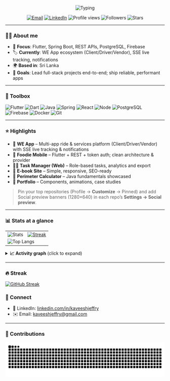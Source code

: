 <!-- Advanced Profile README for KaveeshJeffry -->

<!-- HERO --------------------------------------------------------------->
<p align="center">
  <img src="https://readme-typing-svg.demolab.com?font=Inter&weight=800&size=30&pause=1200&center=true&vCenter=true&width=980&lines=Hi%2C+I'm+Kaveesh+Jeffry+Vershan+%F0%9F%91%8B;Flutter+%2B+Spring+Boot+Developer;I+build+scalable+web+%26+mobile+apps" alt="Typing" />
</p>

<p align="center">
  <a href="mailto:kaveeshgg@gmail.com"><img alt="Email" src="https://img.shields.io/badge/Email-kaveeshjeffry%40gmail.com-6C5CE7?style=for-the-badge&logo=gmail&logoColor=white"></a>
  <a href="https://www.linkedin.com/in/kaveeshjeffry" target="_blank"><img alt="LinkedIn" src="https://img.shields.io/badge/LinkedIn-KaveeshJeffry-0A66C2?style=for-the-badge&logo=linkedin&logoColor=white"></a>
  <img alt="Profile views" src="https://komarev.com/ghpvc/?username=KaveeshJeffry&style=for-the-badge&color=6C5CE7"/>
  <img alt="Followers" src="https://img.shields.io/github/followers/KaveeshJeffry?style=for-the-badge&color=6C5CE7"/>
  <img alt="Stars" src="https://img.shields.io/github/stars/KaveeshJeffry?style=for-the-badge&color=6C5CE7"/>
</p>

---

### 👨‍💻 About me
- 🧭 **Focus**: Flutter, Spring Boot, REST APIs, PostgreSQL, Firebase  
- 🏷️ **Currently**: WE App ecosystem (Client/Driver/Vendor), SSE live tracking, notifications  
- 🌍 **Based in**: Sri Lanka  
- 🎯 **Goals**: Lead full-stack projects end-to-end; ship reliable, performant apps  

---

### 🧰 Toolbox
<p>
  <img src="https://cdn.jsdelivr.net/gh/devicons/devicon/icons/flutter/flutter-original.svg" height="36" alt="Flutter"/>
  <img src="https://cdn.jsdelivr.net/gh/devicons/devicon/icons/dart/dart-original.svg" height="36" alt="Dart"/>
  <img src="https://cdn.jsdelivr.net/gh/devicons/devicon/icons/java/java-original.svg" height="36" alt="Java"/>
  <img src="https://cdn.jsdelivr.net/gh/devicons/devicon/icons/spring/spring-original.svg" height="36" alt="Spring"/>
  <img src="https://cdn.jsdelivr.net/gh/devicons/devicon/icons/react/react-original.svg" height="36" alt="React"/>
  <img src="https://cdn.jsdelivr.net/gh/devicons/devicon/icons/nodejs/nodejs-original.svg" height="36" alt="Node"/>
  <img src="https://cdn.jsdelivr.net/gh/devicons/devicon/icons/postgresql/postgresql-original.svg" height="36" alt="PostgreSQL"/>
  <img src="https://cdn.jsdelivr.net/gh/devicons/devicon/icons/firebase/firebase-plain.svg" height="36" alt="Firebase"/>
  <img src="https://cdn.jsdelivr.net/gh/devicons/devicon/icons/docker/docker-original.svg" height="36" alt="Docker"/>
  <img src="https://cdn.jsdelivr.net/gh/devicons/devicon/icons/git/git-original.svg" height="36" alt="Git"/>
</p>

---

### ⭐ Highlights
- 🚕 **WE App** – Multi-app ride & services platform (Client/Driver/Vendor) with SSE live tracking & notifications  
- 🛒 **Foodie Mobile** – Flutter + REST + token auth; clean architecture & provider  
- 🧑‍💼 **Task Manager (Web)** – Role-based tasks, analytics and export  
- 📘 **E-book Site** – Simple, responsive, SEO-ready  
- 📐 **Perimeter Calculator** – Java fundamentals showcased  
- 🧩 **Portfolio** – Components, animations, case studies  

> Pin your top repositories (Profile → **Customize** → Pinned) and add Social preview banners (1280×640) in each repo’s **Settings → Social preview**.

---

### 📊 Stats at a glance
<table>
  <tr>
    <td>
      <img src="https://github-readme-stats.vercel.app/api?username=KaveeshJeffry&show_icons=true&theme=transparent" alt="Stats" />
    </td>
    <td>
      <a href="https://streak-stats.demolab.com/demo/">
        <img src="https://streak-stats.demolab.com?user=KaveeshJeffry&theme=transparent&hide_border=true" alt="Streak" />
      </a>
    </td>
  </tr>
  <tr>
    <td colspan="2">
      <img src="https://github-readme-stats.vercel.app/api/top-langs/?username=KaveeshJeffry&layout=compact&theme=transparent" alt="Top Langs" />
    </td>
  </tr>
</table>

<details>
<summary><b>📈 Activity graph</b> (click to expand)</summary>

<img src="https://github-readme-activity-graph.vercel.app/graph?username=KaveeshJeffry&radius=14&theme=react-dark&area=true&hide_border=true" alt="activity-graph"/>

</details>

---
### 🔥 Streak
[![GitHub Streak](https://streak-stats.demolab.com?user=KaveeshJeffry&theme=transparent&hide_border=true)](https://streak-stats.demolab.com/demo/)

### 🤝 Connect
- 💼 LinkedIn: <a href="https://www.linkedin.com/in/kaveeshjeffry">linkedin.com/in/kaveeshjeffry</a>  
- ✉️ Email: <a href="mailto:kaveesh@gmail.com">kaveeshjeffry@gmail.com</a>

---

### 🐍 Contributions
<picture>
  <source media="(prefers-color-scheme: dark)" srcset="https://raw.githubusercontent.com/KaveeshJeffry/KaveeshJeffry/output/github-contribution-grid-snake-dark.svg?v=1">
  <img alt="github contribution snake" src="https://raw.githubusercontent.com/KaveeshJeffry/KaveeshJeffry/output/github-contribution-grid-snake.svg?v=1">
</picture>

